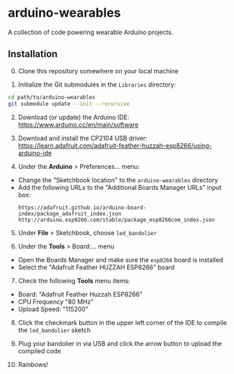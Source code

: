 # arduino-wearables

A collection of code powering wearable Arduino projects.

## Installation

0. Clone this repository somewhere on your local machine

1. Initialize the Git submodules in the `Libraries` directory:
```sh
cd path/to/arduino-wearables
git submodule update --init --recursive
```

2. Download (or update) the Arduino IDE: https://www.arduino.cc/en/main/software

3. Download and install the CP2104 USB driver: https://learn.adafruit.com/adafruit-feather-huzzah-esp8266/using-arduino-ide

4. Under the **Arduino** > Preferences… menu:
  - Change the "Sketchbook location" to the `arduino-wearables` directory
  - Add the following URLs to the "Additional Boards Manager URLs" input box:
    ```
    https://adafruit.github.io/arduino-board-index/package_adafruit_index.json
    http://arduino.esp8266.com/stable/package_esp8266com_index.json
    ```

5. Under **File** > Sketchbook, choose `led_bandolier`

6. Under the **Tools** > Board:… menu
  - Open the Boards Manager and make sure the `esp8266` board is installed
  - Select the "Adafruit Feather HUZZAH ESP8266" board

7. Check the following **Tools** menu items:
  - Board: "Adafruit Feather Huzzah ESP8266"
  - CPU Frequency "80 MHz"
  - Upload Speed: "115200"

8. Click the checkmark button in the upper left corner of the IDE to compile the `led_bandolier` sketch

9. Plug your bandolier in via USB and click the arrow button to upload the compiled code

10. Rainbows!
